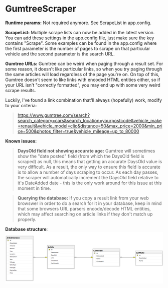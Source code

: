# GumtreeScraper

**Runtime params:**
Not required anymore. See ScrapeList in app.config.

**ScrapeList:**
Multiple scrape lists can now be added in the latest version. You can add these settings in the app.config file, just make sure the key contains "Scrape". Some examples can be found in the app.config where the first parameter is the number of pages to scrape on that particular vehicle and the second parameter is the search URL.

**Gumtree URLs:**
Gumtree can be weird when paging through a result set. For some reason, it doesn't like particular links, so when you try paging through the same articles will load regardless of the page you're on. On top of this, Gumtree doesn't seem to like links with encoded HTML entities either, so if your URL isn't "correctly formatted", you may end up with some very weird scrape results.

Luckily, I've found a link combination that'll always (hopefully) work, modify to your criteria:

> https://www.gumtree.com/search?search_category=cars&search_location=yourpostcode&vehicle_make=renault&vehicle_model=clio&distance=50&max_price=2000&min_price=500&photos_filter=true&vehicle_mileage=up_to_80000

**Known issues:**

>**DaysOld field not showing accurate age:**
>Gumtree will sometimes show the "date posted" field (from which the DaysOld field is scraped) as null, this means that getting an accurate DaysOld value is very difficult. As a result, the only way to ensure this field is accurate is to allow a number of days scraping to occur. As each day passes, the scraper will automatically increment the DaysOld field relative to it's DateAdded date - this is the only work around for this issue at this moment in time.

>**Querying the database:**
>If you copy a result link from your web browswer in order to do a search for it in your database, keep in mind that some browsers URL parsers encode/decode HTML entities, which may affect searching on article links if they don't match up properly.

**Database structure**:
![db](https://github.com/bodzilla/GumtreeScraper/blob/master/GumtreeScraper.DataAccess/DatabaseModel.png)
